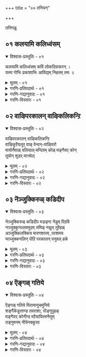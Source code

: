 +++
title = "०० तनियन्"

+++

तनिगळु

## ०१ कलयामि कलिध्वंसम्

<details open><summary>विश्वास-प्रस्तुतिः - ०१</summary>

कलयामि कलिध्वंसम् कविं लोकदिवाकरन् ।  
यस्य गोभिः प्रकाशाभिः आविद्यम् निहतम् तमः ॥
</details>

<details><summary>मूलम् - ०१</summary>

कलयामि कलिध्वंसम् कविं लोकदिवाकरन् ।  
यस्य गोभिः प्रकाशाभिः आविद्यम् निहतम् तमः ॥
</details>

<details><summary>गरणि-प्रतिपदार्थः - ०१</summary>

यस्य=यार,\(श्रीसूक्तिगळु\) गोभिः प्रकाशाभिः= लोकदल्लॆल्ला बॆळगुवुदरिन्द, अविद्यम् तमः=अविद्यॆ, अज्ञानवॆम्ब कत्तलॆयु, निहतम्=नाशवायिरो अन्थ \(आ\), कलिध्वंसम्=कलिदोषगळन्नॆल्ला तॊडॆदु घाकुववरू, कविं=श्रीपरकाल कवियॆम्बवरू, लोकदिवाकरम्=लोकक्कॆल्ला \(ज्ञान\)सूर्यनन्तॆ बॆळगुववरू आदवरन्नु\(तिरुमङ्गै आऴ्वार्\) कलयामि=चिन्तिसुत्तेनॆ.
</details>

<details><summary>गरणि-गद्यानुवादः - ०१</summary>

यार श्रीसूक्तिगळु लोकदल्लॆल्ला बॆळगुवुदरिन्द अविद्यॆ\(अज्ञान\)यॆम्ब कत्तलॆयु नाशवायितो आ कलिदोषगळन्नॆल्ला तॊडॆदु हाकुववरू, श्रीपरकाल कवि ऎन्दु हॆसरुळ्ळवरू लोकक्कॆल्ला \(ज्ञान\)सूर्यनन्तॆ बॆळगुववरू आदवरन्नु\)तिरुमङ्गै आऴ्वाररन्नु\) चिन्तिसुत्तेनॆ.\(१\)
</details>

<details><summary>गरणि-विस्तारः - ०१</summary>

ई तनि परमभक्तराद तिरुमङ्गै आऴ्वाररन्नु कुरितद्दु. कीळुकुलदल्लि हुट्टि कीळुकार्यदल्लि तॊडगि जीविसुत्तिद्द अवरन्नु भगवन्तन कृपाविशेषवु भक्तिशिरोमणियन्नागि माडितु. कॄतज्ञतापूर्वकवागि अवरु भगवन्तनन्नु मुक्तकण्ठदिन्द हाडिहॊगळिदरु. अवर श्रीसूक्तिगळु लोकक्कॆ ज्ञानप्रदवादवु. आद्दरिन्दले अवरन्नु "अज्ञानवॆम्ब कग्गत्तलॆयन्नु हॊडॆदु ओडिसुव ज्ञानसूर्य" ऎन्दु तनियल्लि विवरिसिरुवुदु. आऴ्वाररिगॆ "कलिध्वंसम्"ऎन्दरॆ "कलियुगदल्लि तलॆयॆत्ति हरडुव कॆट्टगुणगळन्नू अवुगळ फलवागि उण्टागुव अधःपतनवन्नू तॊलगिसतक्कवनु"ऎन्दू, "परकाल"ऎन्दरॆ "भविष्यवन्नु अरियुव विशेषवाद ज्ञ्आनवुळ्ळवनु"ऎन्दू, "कवि"ऎन्दरॆ "आध्यात्मिक विषयगळन्नु सामान्यरु अरितुकॊळ्ळुवन्तॆ बहळ रसवत्तागि कवनरूपदल्लि विवरिसुववनु ऎन्दू हॆसरु बन्दिदॆ. ई ऎल्ल कारणदिन्दलू तिरुमगै आऴ्वारर प्राशस्त्य हॆच्चि अवरन्नु वास्तववाद, शाश्वतवाद कीर्तिगॆ ईडु माडिदॆ.
</details>

## ०२ वाऴिपरकालन् वाऴिकलिकन्ऱि

<details open><summary>विश्वास-प्रस्तुतिः - ०२</summary>

वाऴिपरकालन् वाऴिकलिकन्ऱि  
वाऴिकुऱैयलूर् वाऴ् वेन्दन्-वाऴियरो  
मायोनैवाळ् वलियाल् मन्दिरम् कॊळ् मङ्गैयर् कोन्  
तूयोन् शुडर् मानवेल्
</details>

<details><summary>मूलम् - ०२</summary>

वाऴिपरकालन् वाऴिकलिकन्ऱि  
वाऴिकुऱैयलूर् वाऴ् वेन्दन्-वाऴियरो  
मायोनैवाळ् वलियाल् मन्दिरम् कॊळ् मङ्गैयर् कोन्  
तूयोन् शुडर् मानवेल्
</details>

<details><summary>गरणि-प्रतिपदार्थः - ०२</summary>

परकालन् वाऴि="परकाल"नॆम्ब बिरुदुळ्ळवनु, शाश्वतवागि बाळलि, कलिकन्ऱि वाऴि=कलियन्नु कॆडिसिदवनु बाळलि, कुऱैयलूर् वाऴ्=कुरैयूरिनल्लि बाळुव, वेन्दन् वाऴियरो=अरसनु बाळलि

मायोनै=मायनाद सर्वेश्वरनन्नु, वाळ्=कीर्तिसुवन्थ, वलियाल्=दिव्यस्वरदिन्द, मन्दिरम् कॊळ्=मन्त्रवन्नु स्वीकरिसिद, मङ्गैयर् कोन्=महासाध्वी मणिय पतियू, तूयोन्=परिशुद्धनू \(आदवन\), शुडर्=तेजस्सू, मानम्-हिरिमॆयू, वेम्=वेलायुधवू, वाऴि=बाळलि.
</details>

<details><summary>गरणि-गद्यानुवादः - ०२</summary>

परकालनु शाश्वतवागि बाळलि. कलियन्नु सोलिसिदवनु बाळलि. कुरैयलूरिनल्लि बाळुव अरसनु बाळलि. मायनाद सर्वेश्वरनन्नु कीर्तिसुवन्थ दिव्यवाद स्वरदिन्द मन्त्रवन्नु स्वीकरिसिदवनू, महासाध्वी मणियपतियू. परिशुद्धनू आदवन तेजस्सू, हिरिमॆयू, वेलायुधवू बाळलि. \(२\)
</details>

<details><summary>गरणि-विस्तारः - ०२</summary>

ई तनियल्लि तिरुमङ्गै आऴ्वारर बाळ्वॆय हिरिय हॆज्जॆगळन्नु सूचिसलागिदॆ. "परकाल", "कलियन्नु सोलिसिदवनु"-ऎम्बॆरडर बगॆगॆ हिन्दिन पाशुरदल्लि हेळलायितु. ऎरडू ऎरडु बिरुदुगळु. गुणक्कॆ हिरिमॆगॆ तक्कवु इवु.

तिरुवालि ऎम्बुदु दिव्यक्षेत्र. अदर समीपदल्लि तिरु-क्कुरैयलूरु ऎम्बल्लि "नील" ऎम्ब हॆसरिन राजनिद्द. अवनु कळ्ळकुलनायक. चोळराजनिगॆ अधीनराज. अवनिगॆ ऒन्दु गण्डुमगु. आ मगुविगू नीलनॆन्दे नामकरणवायितु. आ मगुवे बॆळॆदु, मुन्दॆ "कुरैयलूरिनल्लि बाळुव अरस" नादद्दु.

नीलनु प्राप्तवयस्कनागि कुमुदवल्लि ऎम्ब साध्वी मणियन्नु मदुवॆयाद. आकॆ भगवद्भक्तळु. मदुवॆगॆ मुञ्चॆ अवनु पञ्चसंस्कारगळन्नु माडिकॊळ्ळबेकॆन्दू, मदुवॆयाद दिनदिन्द प्रतिनित्यवू ऒन्दु सहस्र भागवतरिगॆ भोजन माडिसबेकॆन्दू कट्टळॆ हाकिदळु. अवुगळिगॆ ऒप्पि आकॆयन्नु मदुवॆयाद. नीलन बाळिनल्लि भगवद्भक्तियन्नु मूडिसुवुदक्कॆ आकॆ अङ्कुरार्पण माडिद्दु हीगॆ.

दिनदिनवू ऒन्दु साविर मन्दि भागवतरिगॆ भोजनक्कॆ सिद्धपडिसुत्ता बॊक्कसवु बरिदायितु. तन्न ऒडॆयनाद चोळराजनिगॆ सल्लिसबेकाद कप्पकाणिकॆगळिगॆ हण्णविल्लवायितु. चोळराजनु राज्यद मेलॆ दण्डॆत्ति बन्दु राज्यवन्ने कसिदुकॊण्डुबिट्टनु. आदरॆ, तानुकॊट्ट भाषॆयन्नु नडसिकॊडलेबेकल्ल\! अदक्कागि, तन्न कुलकसुबाद दरोडॆ माडुवुदॆन्दु निर्धरिसिदनु. आ जीवनवू मॊदलायितु. सर्वेश्वरनिगॆ नीलन मेलॆ कनिकरवुण्टायितु. श्रीदेवियॊडनॆ भगवन्तनु, नवदम्पतिगळ रूपतळॆदु नीलनु दरोडॆ माडुव प्रदेशदल्लि काणिसिकॊण्डनु. नीलनिगॆ परमानन्दवायितु. सर्वाभरण भूषितराद आ दम्पतिगळन्नु दोचिदनु. ऎल्लवन्नू मूटॆकट्टिदनु. आदरॆ, अदन्नु नॆलदिन्द कदलिसलु साध्यवे आगलिल्ल.\! नीलनिगॆ कडुकोप बन्तु. "नीवेनो मन्त्रहाकिद्दीरि ऎन्दुतोरुत्तदॆ. आ मन्त्रवन्नु ननगू हेळिकॊडि. इल्लवादरॆ नोडि..." ऎन्दु हेळुत्ता तन्न वेलायुधवन्नू मेलक्कॆत्ति हिडिदनु. सन्तोषदिन्द हेळिकॊडुत्तेनॆ. निन्न बलगिवियन्नु नन्न कडॆ तिरुगिसु"ऎन्दु भगवन्तन दिव्यवाणि केळिसितु. किवियल्लि अष्टाक्षरीमन्त्रवन्नु स्वामियु उपदेशिसिदनु. नीलनिगॆ आ क्षणदल्ले ज्ञानोदयवायितु.

हृदयदिन्द ज्ञानभक्तिगळ ऊटॆ उक्किहरियितु. ऒळ्ळॆय कवियागि भगवन्तनन्नु मनसार स्तुतिसुत्ता , नीलनु तिरुमङ्गै आऴ्वार् आदनु\!

तिरुमङ्गै आऴ्वाररु पत्नीसमेतरागि देशाद्यन्तवू सञ्चरिसि, दिव्यक्षेत्रगळन्नॆल्ल सन्दर्शिसि, अल्लल्लिन आर्चारूपियाद भगवन्तनन्नु क्कॊण्डाडिदरु. नूर ऎण्टु प्रसिद्धवाद दिव्यक्षेत्रगळल्लि बहुमट्टिगॆ ऎल्लवुगळ हॆसरू अवर पाशुरगळल्लि काणबहुदु ऎन्नुत्तारॆ.

अवरु सहित्यरचनॆयल्लू कडमॆयेनल्ल\! पॆरिय तिरुमॊऴि, तिरुनॆडुन्दाण्डकम्, तिरुक्कूऱुन्दाण्डकम्, तिरुवेऴुक्कूटॆरुक्कै, शिरियमडल्, पॆरिय मडल्-ऎम्ब आरू वेदाङ्गगळिगॆ समानवादवु ऎन्नुत्तारॆ.

भगवन्तनिन्दले नेरवागि मन्त्रोपदेश हॊन्दि, परिशुद्धरागि, हिरिमॆयन्नु गळिसिकॊण्डु आऴ्वाररल्लि श्रेष्ठरॆनिसिकॊण्डवरु ई तिरुमङ्गै आऴ्वररु.\!
</details>

## ०३ नॆञ्जुक्किरुळ् कडिदीप

<details open><summary>विश्वास-प्रस्तुतिः - ०३</summary>

नॆञ्जुक्किरुळ् कडिदीप मडङ्गा नॆडुम् पिऱवि  
नञ्जुक्कुनल्लवमुदम् तमिऴ् नन्नूल् तुऱैहळ्  
अञ्जुक्किलक्किय मारणशारम् ,परशमय  
प्पञ्जुक्कनलिन् पॊऱि परकालन् पनुवल् हळे
</details>

<details><summary>मूलम् - ०३</summary>

नॆञ्जुक्किरुळ् कडिदीप मडङ्गा नॆडुम् पिऱवि  
नञ्जुक्कुनल्लवमुदम् तमिऴ् नन्नूल् तुऱैहळ्  
अञ्जुक्किलक्किय मारणशारम् ,परशमय  
प्पञ्जुक्कनलिन् पॊऱि परकालन् पनुवल् हळे
</details>

<details><summary>गरणि-प्रतिपदार्थः - ०३</summary>

नॆञ्जुक्कू=मनस्सिगॆ, इरुळ्=कग्गत्तलॆगॆ, कडि=शत्रुवाद, दीपम्=दीपदन्तॆ, अडङ्गा=अडग इरुव नॆडु=दीर्घवाद, पिऱवि=हुट्टू ऎम्ब, नञ्जुक्कू=विषक्कॆ, नल्ल=अत्युत्तमवाद\(ऒळ्ळॆय\), अमुदम्=अमृत, तमिऴ्=तमिळु भाषॆय, नन्नूल्=ऒळ्ळॆय ग्रन्थगळ, तुऱैहळ्=सागरगळॆ, अञ्जुक्कू=अञ्जिकॆगॆ, इलक्कियम्=लक्ष्यवु, आरणम्=वेदद शारम्= सारवु, परशमयम्=परगतिय कालवॆम्ब, पञ्जुक्कू=पञ्जिगॆ \(दीवटिगॆगॆ\) अनलिन् पॊऱि=बॆङ्किय किडि, परकालन्=परकालन, पनुवल् हळे=दिव्यसूक्तिगळे.
</details>

<details><summary>गरणि-गद्यानुवादः - ०३</summary>

परकाल दिव्यसूक्तिगळु मनस्सिन कग्गत्तलॆगॆ तीक्ष्णवाद दीपदन्तॆ, कडॆगाणदॆ इरुव दीर्घवाद हुट्टु ऎम्ब विषक्कॆ ऒळ्ळॆय मॠतदन्तॆ, तमिळुभाषॆय सद्ग्रन्थगळ सागरगळ अञ्जिकॆगॆ \(दृढवाद\) लक्ष्यविद्दन्तॆ, वेदगळ सारवागि, परगतिय समयवॆम्ब दीवटिगॆगॆ बॆङ्किय किडियागिरुत्तवॆ. \(३\)
</details>

<details><summary>गरणि-विस्तारः - ०३</summary>

ई तनि तिरुमङ्गै आऴ्वारर साहित्यद हिरिमॆगॆ मीसलागिदॆ. अवर साहित्यवु मनस्सिन मूलॆमूलॆगळल्लि अडगिकॊण्डिरुव अज्ञानद कत्तलॆयन्नु भेदिसि ओडिसिबिडुव ज्ञानदीप. मनुष्यनु अडॆतडॆयिल्लदॆ अनुभविसुत्तिरुव हुट्टु-सावु ऎम्ब दीर्घव्याधिगॆ कारणवाद घोरविषयवन्नु निवारिसुव दिव्यौषधि मत्तु अदु मरुकळिसदन्तॆ शाश्वतवाद अमरत्व कॊडुव

अमृतवे अदु\! तमिळू भाषॆयल्लि बरॆयलाद कवितासागरक्कॆ दृढवाद गुरिये इदु. वेदगळ सारवॆल्ल इदरल्लिदॆ. अल्लदॆ, परलोकक्कॆ होगुव समय बन्दाग, चेतननिगॆ मार्गदर्शकवाद दीवटिगॆयन्नु हॊत्तिसि अनुकूलमाडिकॊडतक्क ज्वालॆयिदु.

आद्दरिन्द, आऴ्वारर साहित्यद अध्ययनदिन्द मनस्सिनल्लि मनॆमाडिकॊण्डिरुव अज्ञान दूरवागुवुदु. सुज्ञान तुम्बुवुदु. जनन-मरणवॆम्ब दुष्टविष हरिदु, अमरत्व लभिसुवुदु. तमिळुभाषॆ हुरुपुगॊळ्ळुवुदु. मत्तु दृढवागि बॆळॆयुवुदु. वेदगळ सारवागि, परगतिगॆ कैदीवटिगॆयागि निल्लुवुदु, इदक्किन्त हॆच्चिनदेनु बेकु?
</details>

## ०४ ऎङ्गळ् गतिये

<details open><summary>विश्वास-प्रस्तुतिः - ०४</summary>

ऎङ्गळ् गतिये यिरामानुचमुनिये  
शङ्गैकॆडुत्ताण्ड तवराशा, पॊङ्गुपुहऴ्  
मङ्गैयर् कोनीन्द मऱैयायिरमनैत्तुम्  
तङ्गुमनम् नीयॆनक्कूत्ता
</details>

<details><summary>मूलम् - ०४</summary>

ऎङ्गळ् गतिये यिरामानुचमुनिये  
शङ्गैकॆडुत्ताण्ड तवराशा, पॊङ्गुपुहऴ्  
मङ्गैयर् कोनीन्द मऱैयायिरमनैत्तुम्  
तङ्गुमनम् नीयॆनक्कूत्ता
</details>

<details><summary>गरणि-प्रतिपदार्थः - ०४</summary>

ऎङ्गळ् गतिये=नमगॆ मार्गदर्शकने, इरामानुच मुनिये=रामानुजमुनिये, शङ्गै कॆडुत्तु=शङ्कॆ \(सन्देह\) गळन्नु निवारिसि, आण्दतवराशा=नम्मन्नु कापाडिद महातपस्विये, पॊङ्गु पुहऴ्=जगत्तिनल्लॆल्ला उक्कि हरियुव कीर्तियुळ्ळ, मङ्गैयर् कोन्=महासाध्वीमणिय पतियु\(तिरुमङ्गै आऴ्वाररु\) ईन्द=दयॆपालिसिद, मऱै आयिरम्=वेदरूपवाद तिरुमॊऴिय साविर पाशुरगळन्नू, अनैत्तुम्=मिक्क ऎल्लवन्नू, तङ्गु मनम्=नॆलॆगॊळिसतक्क मनस्सन्नु, नी=नीनु, ऎनक्कु ता=ननगॆ अनुग्रहिसु.
</details>

<details><summary>गरणि-गद्यानुवादः - ०४</summary>

नमगॆ मार्गदर्शकने, रामानुज मुनिये, शङ्कॆ, सन्देहगळन्नु नीगिसि नम्मन्नु रक्षिसिद महातपस्विये, जगत्तिनल्लॆल्ला उक्कि हरियुव कीर्तियुळ्ळ महासाध्वीमणिय पतियु\(तिरुमङ्गै आऴ्वाररु\) दयॆनीडिद वेदरूपवाद तिरुमॊऴिय साविरपाशुरगळन्नु मिक्क ऎल्लवन्नू दृढवागि नॆलॆगॊळिसतक्क मनस्सन्नु नीनु ननगॆ अनुग्रहिसु. \(४\)
</details>

<details><summary>गरणि-विस्तारः - ०४</summary>

श्रीवैष्णव सिद्धान्तगळन्नु शास्त्रबद्धवागि विवरिसि, अवुगळन्नु दृढगॊळिसिदवरु श्रीरामानुजरु. अवरु आऴ्वारर दिव्यप्रबन्धगळन्नू कूलकंषवागि अध्ययन माडिदरु. अवुगळल्लि अडगिरुव वेदान्त तत्त्वगळिगू, वेदशास्त्रादिगळल्लि अडगिरुव वेदान्त तत्त्वगळिगू सामरस्यवन्नु कण्डु, ई उभय आध्यात्मिक तॊडकुगळिगॆल्ल समञ्जसवागि समाधानवन्नु कण्डुहिडिदु, अवुगळल्लि बरुव शङ्कॆ सन्देहगळन्नॆल्ल नीगिदरु. विशिष्टाद्वैत मतवन्नु दृढगॊळिसिदरु. मतद अनुयायिगळिगॆ रक्षकरागि निन्तरु. आद्दरिन्द ई तनियल्लि अवर अनुग्रहक्कागि प्रार्थिसुत्तिरुवुदु. तिरुमङ्गै आऴ्वारर श्रीसूक्तिगळन्नु चॆन्नागि अरितुकॊण्डु, अवुगळ अन्तरार्थवन्नु मनदल्लि नॆलॆगॊळिसुवन्तॆ

अनुग्रहिसबेकॆन्तले श्रीरामानुजरन्नु इल्लि प्रार्थिसुत्तिरुवुदु. गुरुकृपॆयन्नु बेडि अल्लवे \(आध्यात्मिक\) पाठक्कॆ प्रारम्भिसुवुदु?
</details>